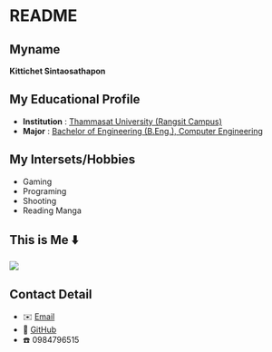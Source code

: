 # **README**
## Myname

**Kittichet Sintaosathapon**

##  My Educational Profile
*  **Institution** : [Thammasat University (Rangsit Campus)](https://tu.ac.th/about)
*  **Major** : [Bachelor of Engineering (B.Eng.), Computer Engineering](https://ece.engr.tu.ac.th)

##  My Intersets/Hobbies
*  Gaming
*  Programing
*  Shooting
*  Reading Manga

##  This is Me ⬇️
![](https://encrypted-tbn0.gstatic.com/images?q=tbn:ANd9GcQD6TrallgjZG2lFoA-xsdhcaGOnKhOlZYUkQ&s)

##  Contact Detail
* ✉️ [Email](kittichet.sin@dome.tu.ac.th)   
* 🔗 [GitHub](https://github.com/6610685106)
* ☎️ 0984796515